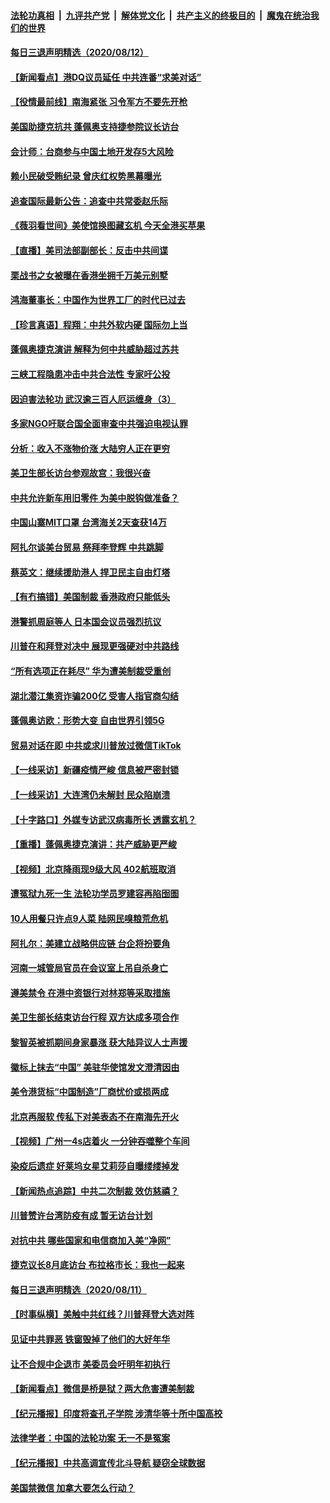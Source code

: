 ####  [法轮功真相](../../../../basic/blob/master/README.md?t=08130932) &nbsp;|&nbsp; [九评共产党](../../../../9ping.md/blob/master/README.md?t=08130932) &nbsp;|&nbsp; [解体党文化](../../../../jtdwh.md/blob/master/README.md?t=08130932)  &nbsp;|&nbsp; [共产主义的终极目的](../../../../gczydzjmd.md/blob/master/README.md?t=08130932) &nbsp;|&nbsp; [魔鬼在统治我们的世界](../../../../mgztzwmdsj.md/blob/master/README.md?t=08130932) 

#### [每日三退声明精选（2020/08/12）](../pages/nsc413/n12326718.md?t=08130932) 

#### [【新闻看点】港DQ议员延任 中共连番“求美对话”](../pages/nsc413/n12326206.md?t=08130932) 

#### [【役情最前线】南海紧张 习令军方不要先开枪](../pages/nsc413/n12326220.md?t=08130932) 

#### [美国助捷克抗共 蓬佩奥支持捷参院议长访台](../pages/nsc413/n12326397.md?t=08130932) 

#### [会计师：台商参与中国土地开发存5大风险](../pages/nsc413/n12326355.md?t=08130932) 

#### [赖小民破受贿纪录 曾庆红权势黑幕曝光](../pages/nsc413/n12326429.md?t=08130932) 

#### [追查国际最新公告：追查中共常委赵乐际](../pages/nsc413/n12326310.md?t=08130932) 

#### [《薇羽看世间》美使馆换图藏玄机 今天全港买苹果](../pages/nsc413/n12326236.md?t=08130932) 

#### [【直播】美司法部副部长：反击中共间谍](../pages/nsc413/n12325814.md?t=08130932) 

#### [栗战书之女被曝在香港坐拥千万美元别墅](../pages/nsc413/n12325861.md?t=08130932) 

#### [鸿海董事长：中国作为世界工厂的时代已过去](../pages/nsc413/n12326005.md?t=08130932) 

#### [【珍言真语】程翔：中共外软内硬 国际勿上当](../pages/nsc413/n12326075.md?t=08130932) 

#### [蓬佩奥捷克演讲 解释为何中共威胁超过苏共](../pages/nsc413/n12326064.md?t=08130932) 

#### [三峡工程隐患冲击中共合法性 专家吁公投](../pages/nsc413/n12323980.md?t=08130932) 

#### [因迫害法轮功 武汉逾三百人厄运缠身（3）](../pages/nsc413/n12284957.md?t=08130932) 

#### [多家NGO吁联合国全面审查中共强迫电视认罪](../pages/nsc413/n12325708.md?t=08130932) 

#### [分析：收入不涨物价涨 大陆穷人正在更穷](../pages/nsc413/n12325699.md?t=08130932) 

#### [美卫生部长访台参观故宫：我很兴奋](../pages/nsc413/n12325803.md?t=08130932) 

#### [中共允许新车用旧零件 为美中脱钩做准备？](../pages/nsc413/n12325621.md?t=08130932) 

#### [中国山寨MIT口罩 台湾海关2天查获14万](../pages/nsc413/n12325917.md?t=08130932) 

#### [阿扎尔谈美台贸易 祭拜李登辉 中共跳脚](../pages/nsc413/n12325714.md?t=08130932) 

#### [蔡英文：继续援助港人 捍卫民主自由灯塔](../pages/nsc413/n12325736.md?t=08130932) 

#### [【有冇搞错】美国制裁 香港政府只能低头](../pages/nsc413/n12325848.md?t=08130932) 

#### [港警抓周庭等人 日本国会议员强烈抗议](../pages/nsc413/n12325610.md?t=08130932) 

#### [川普在和拜登对决中 展现更强硬对中共路线](../pages/nsc413/n12325866.md?t=08130932) 

#### [“所有选项正在耗尽” 华为遭美制裁受重创](../pages/nsc413/n12325726.md?t=08130932) 

#### [湖北潜江集资诈骗200亿 受害人指官商勾结](../pages/nsc413/n12325438.md?t=08130932) 

#### [蓬佩奥访欧：形势大变 自由世界引领5G](../pages/nsc413/n12325660.md?t=08130932) 

#### [贸易对话在即 中共或求川普放过微信TikTok](../pages/nsc413/n12325515.md?t=08130932) 

#### [【一线采访】新疆疫情严峻 信息被严密封锁](../pages/nsc413/n12325024.md?t=08130932) 

#### [【一线采访】大连湾仍未解封 民众陷崩溃](../pages/nsc413/n12325434.md?t=08130932) 

#### [【十字路口】外媒专访武汉病毒所长 透露玄机？](../pages/nsc413/n12324152.md?t=08130932) 

#### [【重播】蓬佩奥捷克演讲：共产威胁更严峻](../pages/nsc413/n12324264.md?t=08130932) 

#### [【视频】北京降雨现9级大风 402航班取消](../pages/nsc413/n12325199.md?t=08130932) 

#### [遭冤狱九死一生 法轮功学员罗建容再陷囹圄](../pages/nsc413/n12325078.md?t=08130932) 

#### [10人用餐只许点9人菜 陆网民嗅粮荒危机](../pages/nsc413/n12325178.md?t=08130932) 

#### [阿扎尔：美建立战略供应链 台企将扮要角](../pages/nsc413/n12325110.md?t=08130932) 

#### [河南一城管局官员在会议室上吊自杀身亡](../pages/nsc413/n12325077.md?t=08130932) 


#### [遵美禁令 在港中资银行对林郑等采取措施](../pages/nsc413/n12325133.md?t=08130932) 

#### [美卫生部长结束访台行程 双方达成多项合作](../pages/nsc413/n12324971.md?t=08130932) 

#### [黎智英被抓期间身家暴涨 获大陆异议人士声援](../pages/nsc413/n12325050.md?t=08130932) 

#### [徽标上抹去“中国” 美驻华使馆发文澄清因由](../pages/nsc413/n12324994.md?t=08130932) 

#### [美令港货标“中国制造”厂商忧价或损两成](../pages/nsc413/n12324878.md?t=08130932) 

#### [北京再服软 传私下对美表态不在南海先开火](../pages/nsc413/n12324512.md?t=08130932) 

#### [【视频】广州一4s店着火 一分钟吞噬整个车间](../pages/nsc413/n12324505.md?t=08130932) 

#### [染疫后遗症 好莱坞女星艾莉莎自曝缕缕掉发](../pages/nsc413/n12323817.md?t=08130932) 

#### [【新闻热点追踪】中共二次制裁 效仿慈禧？](../pages/nsc413/n12324335.md?t=08130932) 

#### [川普赞许台湾防疫有成 暂无访台计划](../pages/nsc413/n12324224.md?t=08130932) 

#### [对抗中共 哪些国家和电信商加入美“净网”](../pages/nsc413/n12324184.md?t=08130932) 

#### [捷克议长8月底访台 布拉格市长：我也一起来](../pages/nsc413/n12324099.md?t=08130932) 

#### [每日三退声明精选（2020/08/11）](../pages/nsc413/n12324185.md?t=08130932) 

#### [【时事纵横】美触中共红线？川普拜登大选对阵](../pages/nsc413/n12323595.md?t=08130932) 

#### [见证中共罪恶 铁窗毁掉了他们的大好年华](../pages/nsc413/n12322405.md?t=08130932) 

#### [让不合规中企退市 美委员会吁明年初执行](../pages/nsc413/n12323654.md?t=08130932) 

#### [【新闻看点】微信是桥是狱？两大危害遭美制裁](../pages/nsc413/n12323698.md?t=08130932) 

#### [【纪元播报】印度将查孔子学院 涉清华等十所中国高校](../pages/nsc413/n12323090.md?t=08130932) 

#### [法律学者：中国的法轮功案 无一不是冤案](../pages/nsc413/n12320907.md?t=08130932) 

#### [【纪元播报】中共高调宣传北斗导航 疑窃全球数据](../pages/nsc413/n12323067.md?t=08130932) 

#### [美国禁微信 加拿大要怎么行动？](../pages/nsc413/n12323275.md?t=08130932) 

